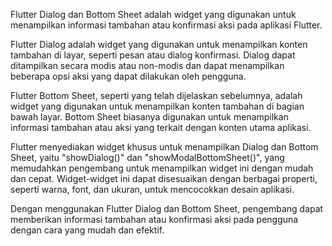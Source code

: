 Flutter Dialog dan Bottom Sheet adalah widget yang digunakan untuk menampilkan informasi tambahan atau konfirmasi aksi pada aplikasi Flutter.

Flutter Dialog adalah widget yang digunakan untuk menampilkan konten tambahan di layar, seperti pesan atau dialog konfirmasi. Dialog dapat ditampilkan secara modis atau non-modis dan dapat menampilkan beberapa opsi aksi yang dapat dilakukan oleh pengguna.

Flutter Bottom Sheet, seperti yang telah dijelaskan sebelumnya, adalah widget yang digunakan untuk menampilkan konten tambahan di bagian bawah layar. Bottom Sheet biasanya digunakan untuk menampilkan informasi tambahan atau aksi yang terkait dengan konten utama aplikasi.

Flutter menyediakan widget khusus untuk menampilkan Dialog dan Bottom Sheet, yaitu "showDialog()" dan "showModalBottomSheet()", yang memudahkan pengembang untuk menampilkan widget ini dengan mudah dan cepat. Widget-widget ini dapat disesuaikan dengan berbagai properti, seperti warna, font, dan ukuran, untuk mencocokkan desain aplikasi.

Dengan menggunakan Flutter Dialog dan Bottom Sheet, pengembang dapat memberikan informasi tambahan atau konfirmasi aksi pada pengguna dengan cara yang mudah dan efektif.
